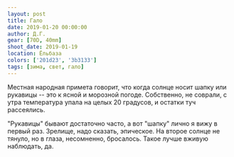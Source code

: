 ```yaml
---
layout: post
title: Гало
date: 2019-01-20 00:00:00
author: Д.Г.
gear: [70D, 40mm]
shoot_date: 2019-01-19
location: Ёльбаза
colors: ['201d23', '3b3133']
tags: [зима, свет, гало]
---
```

Местная народная примета говорит, что когда солнце носит шапку или рукавицы -- это к ясной и морозной погоде. Собственно, не соврали, с утра температура упала на целых 20 градусов, и остатки туч рассеялись.

"Рукавицы" бывают достаточно часто, а вот "шапку" лично я вижу в первый раз. Зрелище, надо сказать, эпическое. На второе солнце не тянуло, но в глаза, несомненно, бросалось. Такое лучше вживую наблюдать, да.
